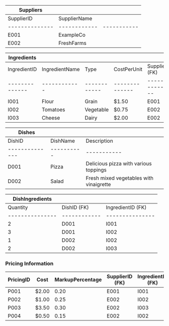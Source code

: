 | Suppliers      |            |             |
| -------------- | ---------- | ----------- |
| SupplierID    | SupplierName |            |
| -------------- | ------------ | ----------- |
| E001           | ExampleCo    |            |
| E002           | FreshFarms   |            |


| Ingredients    |            |              |                |                  |
| -------------- | ---------- | ------------ | -------------- | ---------------- |
| IngredientID  | IngredientName | Type       | CostPerUnit  | SupplierID (FK) |
| -------------- | ------------ | ------------ | -------------- | ---------------- |
| I001           | Flour        | Grain        | $1.50          | E001             |
| I002           | Tomatoes     | Vegetable    | $0.75          | E002             |
| I003           | Cheese       | Dairy        | $2.00          | E002             |



| Dishes         |            |             |
| -------------- | ---------- | ----------- |
| DishID        | DishName   | Description |
| -------------- | ---------- | ----------- |
| D001           | Pizza       | Delicious pizza with various toppings |
| D002           | Salad       | Fresh mixed vegetables with vinaigrette |


| DishIngredients |              |                 |
| --------------- | ------------ | --------------- |
| Quantity       | DishID (FK) | IngredientID (FK) |
| --------------- | ------------ | --------------- |
| 2               | D001         | I001            |
| 3               | D001         | I002            |
| 1               | D002         | I002            |
| 2               | D002         | I003            |


### Pricing Information
| PricingID | Cost | MarkupPercentage | SupplierID (FK) | IngredientID (FK) | DishID (FK) |
|-----------|------|------------------|------------------|-------------------|-------------|
| P001      | $2.00| 0.20             | E001             | I001              | D001        |
| P002      | $1.00| 0.25             | E002             | I002              | D001        |
| P003      | $3.50| 0.30             | E002             | I003              | D001        |
| P004      | $0.50| 0.15             | E002             | I002              | D002        |
